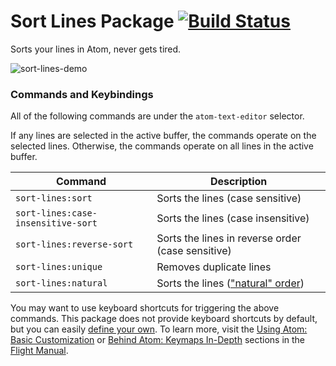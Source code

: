 # Sort Lines Package [![Build Status](https://travis-ci.org/atom/sort-lines.svg?branch=master)](https://travis-ci.org/atom/sort-lines)

Sorts your lines in Atom, never gets tired.

![sort-lines-demo](https://f.cloud.github.com/assets/2988/1796891/85e69ff2-6a93-11e3-89ac-31927f604592.gif)

### Commands and Keybindings

All of the following commands are under the `atom-text-editor` selector.

If any lines are selected in the active buffer, the commands operate on the selected lines. Otherwise, the commands operate on all lines in the active buffer.

|Command|Description|
|-------|-----------|
|`sort-lines:sort`|Sorts the lines (case sensitive)|
|`sort-lines:case-insensitive-sort`|Sorts the lines (case insensitive)|
|`sort-lines:reverse-sort`|Sorts the lines in reverse order (case sensitive)|
|`sort-lines:unique`|Removes duplicate lines|
|`sort-lines:natural`|Sorts the lines (["natural" order](https://en.wikipedia.org/wiki/Natural_sort_order))|

You may want to use keyboard shortcuts for triggering the above commands. This package does not provide keyboard shortcuts by default, but you can easily [define your own](https://atom.io/docs/latest/using-atom-basic-customization#customizing-key-bindings). To learn more, visit the [Using Atom: Basic Customization](https://atom.io/docs/latest/using-atom-basic-customization#customizing-key-bindings) or [Behind Atom: Keymaps In-Depth](https://atom.io/docs/latest/behind-atom-keymaps-in-depth) sections in the [Flight Manual](https://atom.io/docs/latest/).
